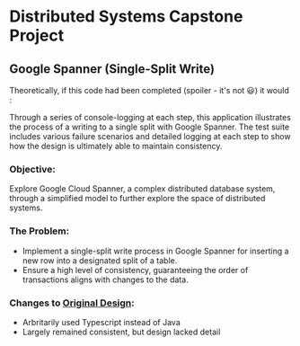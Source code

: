 # Distributed Systems Capstone Project
## Google Spanner (Single-Split Write)

Theoretically, if this code had been completed (spoiler - it's not 😃) it would :

Through a series of console-logging at each step, this application illustrates the process of a writing to a single split with Google Spanner. The test suite includes various failure scenarios and detailed logging at each step to show how the design is ultimately able to maintain consistency.

### Objective:
Explore Google Cloud Spanner, a complex distributed database system, through a simplified model to further explore the space of distributed systems.

### The Problem:
- Implement a single-split write process in Google Spanner for inserting a new row into a designated split of a table.
- Ensure a high level of consistency, guaranteeing the order of transactions aligns with changes to the data.

### Changes to [Original Design](https://github.com/oliviacyp/Mini-Google-Spanner-Capstone/files/13577638/Capstone.Design.pdf):
- Arbritarily used Typescript instead of Java
- Largely remained consistent, but design lacked detail
